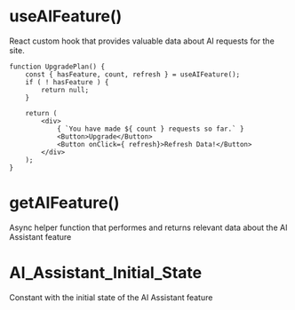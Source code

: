 # useAIFeature()

React custom hook that provides valuable data about AI requests for the site.

```es6
function UpgradePlan() {
	const { hasFeature, count, refresh } = useAIFeature();
	if ( ! hasFeature ) {
		return null;
	}

	return (
		<div>
			{ `You have made ${ count } requests so far.` }
			<Button>Upgrade</Button>
			<Button onClick={ refresh}>Refresh Data!</Button>
		</div>
	);
}
```

# getAIFeature()

Async helper function that performes and returns relevant data about the AI Assistant feature

# AI_Assistant_Initial_State

Constant with the initial state of the AI Assistant feature
